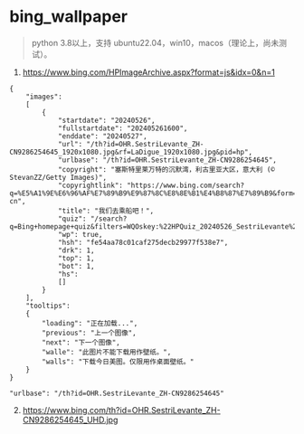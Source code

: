 # bing_wallpaper

> python 3.8以上，支持 ubuntu22.04，win10，macos（理论上，尚未测试）。 

1. https://www.bing.com/HPImageArchive.aspx?format=js&idx=0&n=1

```
{
    "images":
    [
        {
            "startdate": "20240526",
            "fullstartdate": "202405261600",
            "enddate": "20240527",
            "url": "/th?id=OHR.SestriLevante_ZH-CN9286254645_1920x1080.jpg&rf=LaDigue_1920x1080.jpg&pid=hp",
            "urlbase": "/th?id=OHR.SestriLevante_ZH-CN9286254645",
            "copyright": "塞斯特里莱万特的沉默湾，利古里亚大区，意大利 (© StevanZZ/Getty Images)",
            "copyrightlink": "https://www.bing.com/search?q=%E5%A1%9E%E6%96%AF%E7%89%B9%E9%87%8C%E8%8E%B1%E4%B8%87%E7%89%B9&form=hpcapt&mkt=zh-cn",
            "title": "我们去乘船吧！",
            "quiz": "/search?q=Bing+homepage+quiz&filters=WQOskey:%22HPQuiz_20240526_SestriLevante%22&FORM=HPQUIZ",
            "wp": true,
            "hsh": "fe54aa78c01caf275decb29977f538e7",
            "drk": 1,
            "top": 1,
            "bot": 1,
            "hs":
            []
        }
    ],
    "tooltips":
    {
        "loading": "正在加载...",
        "previous": "上一个图像",
        "next": "下一个图像",
        "walle": "此图片不能下载用作壁纸。",
        "walls": "下载今日美图。仅限用作桌面壁纸。"
    }
}
```

```
"urlbase": "/th?id=OHR.SestriLevante_ZH-CN9286254645"
```


2. https://www.bing.com/th?id=OHR.SestriLevante_ZH-CN9286254645_UHD.jpg
